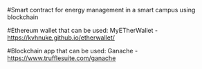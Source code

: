 #Smart contract for energy management in a smart campus using blockchain

#Ethereum wallet that can be used:
MyETherWallet - https://kvhnuke.github.io/etherwallet/

#Blockchain app that can be used: 
Ganache - https://www.trufflesuite.com/ganache
